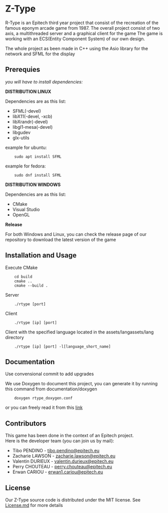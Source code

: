 # Z-Type #

R-Type is an Epitech third year project that consist of the recreation of the famous eponym arcade game from 1987.
The overall project consist of two axis, a multithreaded server and a graphical client for the game
The game is working with an ECS(Entity Component System) of our own design.

The whole project as been made in C++ using  the Asio library for the network and SFML for the display

## Prerequies ##
*you will have to install dependencies:*

**DISTRIBUTION LINUX**

Dependencies are as this list:
- SFML(-devel)
- libX11(-devel, -xcb)
- libXrandr(-devel)
- libgl1-mesa(-devel)
- libgudev
- glx-utils

example for ubuntu:
```
    sudo apt install SFML
```
example for fedora:
```
    sudo dnf install SFML
```

**DISTRIBUTION WINDOWS**

Dependencies are as this list:
- CMake
- Visual Studio
- OpenGL

**Release**

For both Windows and Linux, you can check the release page of our repository to download the latest version of the game

## Installation and Usage ##

Execute CMake
```
    cd build
    cmake ..
    cmake --build .
```

Server
```
    ./rtype [port]
```

Client
```
    ./rtype [ip] [port]
```

Client with the specified language located in the assets/langassets/lang directory
```
    ./rtype [ip] [port] -l[language_short_name]
```

## Documentation ##

Use convensional commit to add upgrades

We use Doxygen to document this project, you can generate it by running this command from documentation/doxygen
```
    doxygen rtype_doxygen.conf
```

or you can freely read it from this [link](https://zachmae.github.io/ztype/documentation/doxygen/html/)

## Contributors ##

This game has been done in the context of an Epitech project.</br>
Here is the developer team (you can join us by mail):

- Tibo PENDINO - tibo.pendino@epitech.eu
- Zacharie LAWSON - zacharie.lawson@epitech.eu
- Valentin DURIEUX - valentin.durieux@epitech.eu
- Perry CHOUTEAU - perry.chouteau@epitech.eu
- Erwan CARIOU - erwan1.cariou@epitech.eu

## License ##

Our Z-Type source code is distributed under the MIT license. See [License.md](https://github.com/EpitechPromo2025/B-CPP-500-PAR-5-1-rtype-zacharie.lawson/blob/main/License.md) for more details